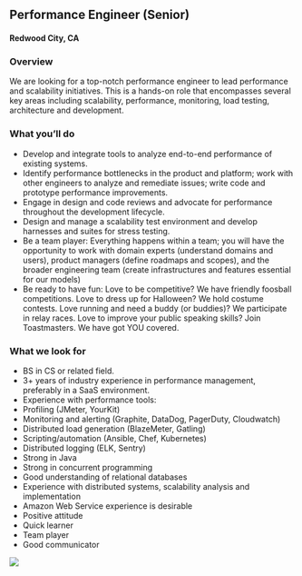 ## Performance Engineer (Senior)
#### Redwood City, CA

### Overview
We are looking for a top-notch performance engineer to lead performance and scalability initiatives. This is a hands-on role that encompasses several key areas including scalability, performance, monitoring, load testing, architecture and development.

### What you’ll do
+	Develop and integrate tools to analyze end-to-end performance of existing systems.
+	Identify performance bottlenecks in the product and platform; work with other engineers to analyze and remediate issues; write code and prototype performance improvements.
+	Engage in design and code reviews and advocate for performance throughout the development lifecycle.
+	Design and manage a scalability test environment and develop harnesses and suites for stress testing.
+	Be a team player: Everything happens within a team; you will have the opportunity to work with domain experts (understand domains and users), product managers (define roadmaps and scopes), and the broader engineering team (create infrastructures and features essential for our models)
+	Be ready to have fun:  Love to be competitive? We have friendly foosball competitions.  Love to dress up for Halloween?  We hold costume contests.  Love running and need a buddy (or buddies)?  We participate in relay races.  Love to improve your public speaking skills? Join Toastmasters. We have got YOU covered.

### What we look for
+	BS in CS or related field.
+	3+ years of industry experience in performance management, preferably in a SaaS environment.
+	Experience with performance tools:
  +	Profiling (JMeter, YourKit)
  +	Monitoring and alerting (Graphite, DataDog, PagerDuty, Cloudwatch)
  +	Distributed load generation (BlazeMeter, Gatling)
  +	Scripting/automation (Ansible, Chef, Kubernetes)
  +	Distributed logging (ELK, Sentry)
+	Strong in Java
+	Strong in concurrent programming
+	Good understanding of relational databases
+	Experience with distributed systems, scalability analysis and implementation
+	Amazon Web Service experience is desirable
+	Positive attitude
+	Quick learner
+	Team player
+	Good communicator


[<img src='https://dabuttonfactory.com/button.png?t=Learn+More&f=Calibri-Bold&ts=24&tc=fff&hp=20&vp=8&c=5&bgt=unicolored&bgc=29aafe'>](https://letsrockit.co/job/r2xpbnq-performance-engineer-senior)
